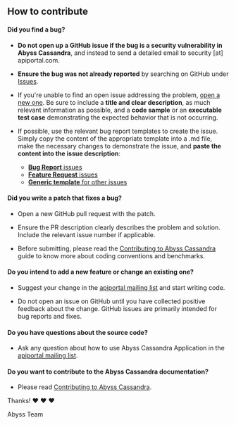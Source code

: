 ## How to contribute

#### **Did you find a bug?**

* **Do not open up a GitHub issue if the bug is a security vulnerability
  in Abyss Cassandra**, and instead to send a detailed email to security [at] apiportal.com.

* **Ensure the bug was not already reported** by searching on GitHub under [Issues](https://github.com/apiportal/abyss-cassandra/issues).

* If you're unable to find an open issue addressing the problem, [open a new one](https://github.com/apiportal/abyss-cassandra/issues/new). Be sure to include a **title and clear description**, as much relevant information as possible, and a **code sample** or an **executable test case** demonstrating the expected behavior that is not occurring.

* If possible, use the relevant bug report templates to create the issue. Simply copy the content of the appropriate template into a .md file, make the necessary changes to demonstrate the issue, and **paste the content into the issue description**:
  * [**Bug Report** issues](https://github.com/apiportal/abyss-cassandra/blob/master/.github/ISSUE_TEMPLATE/bug_report.md)
  * [**Feature Request** issues](https://github.com/apiportal/abyss-cassandra/blob/master/.github/ISSUE_TEMPLATE/feature_request.md)
  * [**Generic template** for other issues](https://github.com/apiportal/abyss-cassandra/blob/master/.github/ISSUE_TEMPLATE/custom.md)

#### **Did you write a patch that fixes a bug?**

* Open a new GitHub pull request with the patch.

* Ensure the PR description clearly describes the problem and solution. Include the relevant issue number if applicable.

* Before submitting, please read the [Contributing to Abyss Cassandra](https://github.com/apiportal/abyss-cassandra/blob/master/contributing.md) guide to know more about coding conventions and benchmarks.

#### **Do you intend to add a new feature or change an existing one?**

* Suggest your change in the [apiportal mailing list](https://groups.google.com/forum/#!forum/apiportal) and start writing code.

* Do not open an issue on GitHub until you have collected positive feedback about the change. GitHub issues are primarily intended for bug reports and fixes.

#### **Do you have questions about the source code?**

* Ask any question about how to use Abyss Cassandra Application in the [apiportal mailing list](https://groups.google.com/forum/#!forum/apiportal).

#### **Do you want to contribute to the Abyss Cassandra documentation?**

* Please read [Contributing to Abyss Cassandra](https://github.com/apiportal/abyss-cassandra/blob/master/CONTRIBUTING.md).


Thanks! :heart: :heart: :heart:

Abyss Team